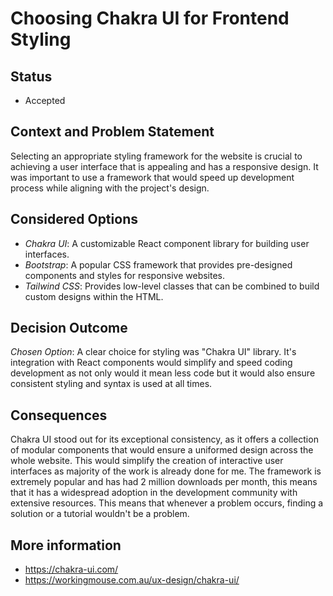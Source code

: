 # Choosing Chakra UI for Frontend Styling

## Status 
- Accepted

## Context and Problem Statement 
Selecting an appropriate styling framework for the website is crucial to achieving a user interface that is appealing and has a responsive design. It was important to use a framework that would speed up development process while aligning with the project's design.

## Considered Options
- _Chakra UI_: A customizable React component library for building user interfaces.
- _Bootstrap_: A popular CSS framework that provides pre-designed components and styles for responsive websites.
- _Tailwind CSS_: Provides low-level classes that can be combined to build custom designs within the HTML. 

## Decision Outcome 
_Chosen Option_: A clear choice for styling was "Chakra UI" library. It's integration with React components would simplify and speed coding development as not only would it mean less code but it would also ensure consistent styling and syntax is used at all times.

## Consequences
Chakra UI stood out for its exceptional consistency, as it offers a collection of modular components that would ensure a uniformed design across the whole website. This would simplify the creation of interactive user interfaces as majority of the work is already done for me. The framework is extremely popular and has had 2 million downloads per month, this means that it has a widespread adoption in the development community with extensive resources. This means that whenever a problem occurs, finding a solution or a tutorial wouldn't be a problem. 

## More information 
- https://chakra-ui.com/
- https://workingmouse.com.au/ux-design/chakra-ui/
